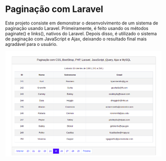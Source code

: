 # Paginação com Laravel

Este projeto consiste em demonstrar o desenvolvimento de um sistema de paginação usando Laravel. Primeiramente, é feito usando os métodos paginate() e links(), nativos do Laravel.
Depois disso, é utilizado o sistema de paginação com JavaScript e Ajax, deixando o resultado final mais agradável para o usuário.

![site](img/1.png)
